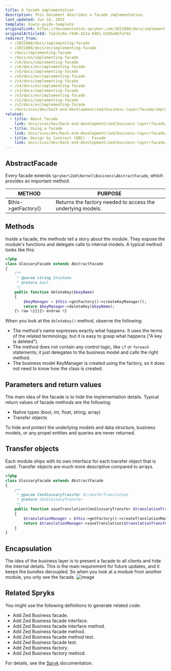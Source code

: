 ```yaml
---
title: A facade implementation
description: This document describes a facade implementation.
last_updated: Jun 16, 2021
template: howto-guide-template
originalLink: https://documentation.spryker.com/2021080/docs/implementing-facade
originalArticleId: 7a2cbc0a-f4d6-422a-8481-b385e6bfaf4d
redirect_from:
  - /2021080/docs/implementing-facade
  - /2021080/docs/en/implementing-facade
  - /docs/implementing-facade
  - /docs/en/implementing-facade
  - /v6/docs/implementing-facade
  - /v6/docs/en/implementing-facade
  - /v5/docs/implementing-facade
  - /v5/docs/en/implementing-facade
  - /v4/docs/implementing-facade
  - /v4/docs/en/implementing-facade
  - /v3/docs/implementing-facade
  - /v3/docs/en/implementing-facade
  - /v2/docs/implementing-facade
  - /v2/docs/en/implementing-facade
  - /docs/scos/dev/back-end-development/zed/business-layer/facade/implementing-a-facade.html
related:
  - title: About facade
    link: docs/scos/dev/back-end-development/zed/business-layer/facade/facade.html
  - title: Using a facade
    link: docs/scos/dev/back-end-development/zed/business-layer/facade/using-a-facade.html
  - title: Design by Contract (DBC) - Facade
    link: docs/scos/dev/back-end-development/zed/business-layer/facade/design-by-contract-dbc-facade.html
---
```


## AbstractFacade

Every facade extends `Spryker\Zed\Kernel\Business\AbstractFacade`, which provides an important method:

| METHOD  | PURPOSE  |
| --- | --- |
| $this->getFactory() | Returns the factory needed to access the underlying models. |

## Methods

Inside a facade, the methods tell a story about the module. They expose the module's functions and delegate calls to internal models. A typical method looks like this:

```php
<?php
class GlossaryFacade extends AbstractFacade
{
    /**
     * @param string $keyName
     * @return bool
     */
    public function deleteKey($keyName)
    {
        $keyManager = $this->getFactory()->createKeyManager();
        return $keyManager->deleteKey($keyName);
    {% raw %}}}{% endraw %}
```

When you look at the `deleteKey()` method, observe the following:

* The method's name expresses exactly what happens. It uses the terms of the related terminology, but it is easy to grasp what happens ("A key is deleted").
* The method does not contain any control logic, like `if` or `foreach` statements; it just delegates to the business model and calls the right method.
* The business model KeyManager is created using the factory, so it does not need to know how the class is created.

## Parameters and return values

The main idea of the facade is to hide the implementation details. Typical return values of facade methods are the following:
* Native types (bool, int, float, string, array)
* Transfer objects

To hide and protect the underlying models and data structure, business models, or any propel entities and queries are never returned.

## Transfer objects

Each module ships with its own interface for each transfer object that is used. Transfer objects are much more descriptive compared to arrays.

```php
<?php
class GlossaryFacade extends AbstractFacade
{
    /**
     * @param CmsGlossaryTransfer $transferTranslation
     * @return CmsGlossaryTransfer
     */
    public function saveTranslation(CmsGlossaryTransfer $translationTransfer)
    {
        $translationManager = $this->getFactory()->createTranslationManager();
        return $translationManager->saveTranslation($translationTransfer);
    }
}
```

## Encapsulation

The idea of the business layer is to present a facade to all clients and hide the internal details. This is the main requirement for future updates, and it keeps the bundles decoupled. So when you look at a module from another module, you only see the facade.
![image](https://spryker.s3.eu-central-1.amazonaws.com/docs/Developer+Guide/Zed/Business+Layer/How+to+Implement+a+Facade/facade-as-internal-api.png) 

## Related Spryks

You might use the following definitions to generate related code:

* Add Zed Business facade.
* Add Zed Business facade interface.
* Add Zed Business facade interface method.
* Add Zed Business facade method.
* Add Zed Business facade method test.
* Add Zed Business facade test.
* Add Zed Business factory.
* Add Zed Business factory method.

For details, see the [Spryk](/docs/sdk/dev/spryks/spryks.html) documentation.
